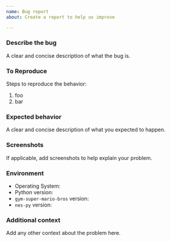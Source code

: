 ```yaml
---
name: Bug report
about: Create a report to help us improve

---
```


### Describe the bug

A clear and concise description of what the bug is.

### To Reproduce

Steps to reproduce the behavior:

1.  foo
2.  bar

### Expected behavior

A clear and concise description of what you expected to happen.

### Screenshots

If applicable, add screenshots to help explain your problem.

### Environment

-   Operating System:
-   Python version:
-   `gym-super-mario-bros` version:
-   `nes-py` version:

### Additional context

Add any other context about the problem here.
